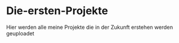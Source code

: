 # Die-ersten-Projekte
Hier werden alle meine Projekte die in der Zukunft erstehen werden geuploadet
